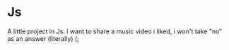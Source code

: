 # Js
A little project in Js.
i want to share a music video i liked, i won't take "no" as an answer (literally) (;
